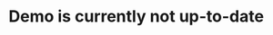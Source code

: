 # Demo is currently not up-to-date
<!--- 
# Face Mask Detector demo

The following demonstration shows how to easily get started using a Face Mask Detector, implemented in the Emily API template provided by the [Emily](http://ambolt.io/emily) tool.

**Pre-requirements**
- [Emily](https://github.com/amboltio/emily-cli/#getting-started)
	- CUDA is **NOT** required for this project, but optional
- Python
- A web camera

## Quick start 
[**Full walkthrough**](https://github.com/amboltio/emily-cli/wiki/Face-mask-detection) of the implementation.

**Importing the Project**

1. Download the [emily-cli repository files](https://github.com/amboltio/emily-cli).
	* You can either clone or download as a ZIP (remember to unzip)
2. Open a terminal and locate the /emily-cli/demos folder
3. Run ```$ emily import ./face-mask-detector/face-mask-detector-api``` to import the Emily project and initialize the local environment
4. Press `y` to let Emily overwrite existing files. This updates the project to your current version of Emily.
5. Select a Full or PyTorch image
6. Press `n` to not mount data from a local folder
7. Choose if you want to run your project with GPU:
	* If you have CUDA enabled you can press `y` to run it with your GPU
	* Else, press `n`

**Running the API**

1. Run `$ emily open face-mask-detector-api` to open the project in VSCode
2. When VSCode opens up you might have to rebuild the container and reload PyLance 
3. Open api.py and press `F5`
	* This will host the API on port :4242
	* You can check it on [http://localhost:4242/api/health](http://localhost:4242/api/health)

**Launching the client**

1. Go to `./demos/face-mask-detector/face-mask-detector-client/` in your terminal
2. Start the client by executing `$ pyhton main.py` in your terminal
3. Go to `http://localhost:8000/` in your browser

Your project is now running in your browser!

**Learn more** 

If you want to learn more you should check out this in-depth walkthrough of how the API is implemented in Emily.
([Implementation walkthrough](https://github.com/amboltio/emily-cli/wiki/Face-mask-detection))

-->
